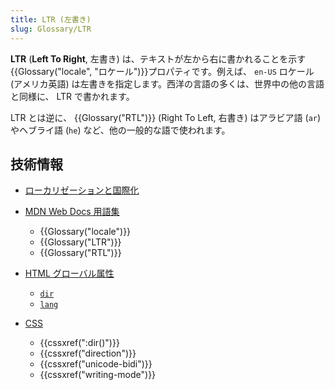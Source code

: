```yaml
---
title: LTR (左書き)
slug: Glossary/LTR
---
```


**LTR** (**Left To Right**, 左書き) は、テキストが左から右に書かれることを示す{{Glossary("locale", "ロケール")}}プロパティです。例えば、 `en-US` ロケール (アメリカ英語) は左書きを指定します。西洋の言語の多くは、世界中の他の言語と同様に、 LTR で書かれます。

LTR とは逆に、 {{Glossary("RTL")}} (Right To Left, 右書き) はアラビア語 (`ar`) やヘブライ語 (`he`) など、他の一般的な語で使われます。

## 技術情報

- [ローカリゼーションと国際化](/ja/docs/Web/Localization)

<!---->

- [MDN Web Docs 用語集](/ja/docs/Glossary)

  - {{Glossary("locale")}}
  - {{Glossary("LTR")}}
  - {{Glossary("RTL")}}

- [HTML グローバル属性](/ja/docs/Web/HTML/Global_attributes)

  - [`dir`](/ja/docs/Web/HTML/Global_attributes#dir)
  - [`lang`](/ja/docs/Web/HTML/Global_attributes#lang)

- [CSS](/ja/docs/Web/CSS)

  - {{cssxref(":dir()")}}
  - {{cssxref("direction")}}
  - {{cssxref("unicode-bidi")}}
  - {{cssxref("writing-mode")}}
